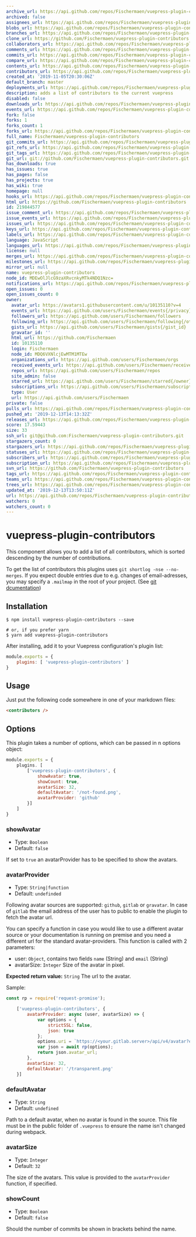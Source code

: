 ```yaml
---
archive_url: https://api.github.com/repos/Fischermaen/vuepress-plugin-contributors/{archive_format}{/ref}
archived: false
assignees_url: https://api.github.com/repos/Fischermaen/vuepress-plugin-contributors/assignees{/user}
blobs_url: https://api.github.com/repos/Fischermaen/vuepress-plugin-contributors/git/blobs{/sha}
branches_url: https://api.github.com/repos/Fischermaen/vuepress-plugin-contributors/branches{/branch}
clone_url: https://github.com/Fischermaen/vuepress-plugin-contributors.git
collaborators_url: https://api.github.com/repos/Fischermaen/vuepress-plugin-contributors/collaborators{/collaborator}
comments_url: https://api.github.com/repos/Fischermaen/vuepress-plugin-contributors/comments{/number}
commits_url: https://api.github.com/repos/Fischermaen/vuepress-plugin-contributors/commits{/sha}
compare_url: https://api.github.com/repos/Fischermaen/vuepress-plugin-contributors/compare/{base}...{head}
contents_url: https://api.github.com/repos/Fischermaen/vuepress-plugin-contributors/contents/{+path}
contributors_url: https://api.github.com/repos/Fischermaen/vuepress-plugin-contributors/contributors
created_at: '2019-11-05T20:30:06Z'
default_branch: master
deployments_url: https://api.github.com/repos/Fischermaen/vuepress-plugin-contributors/deployments
description: adds a list of contributors to the current vuepress
disabled: false
downloads_url: https://api.github.com/repos/Fischermaen/vuepress-plugin-contributors/downloads
events_url: https://api.github.com/repos/Fischermaen/vuepress-plugin-contributors/events
fork: false
forks: 1
forks_count: 1
forks_url: https://api.github.com/repos/Fischermaen/vuepress-plugin-contributors/forks
full_name: Fischermaen/vuepress-plugin-contributors
git_commits_url: https://api.github.com/repos/Fischermaen/vuepress-plugin-contributors/git/commits{/sha}
git_refs_url: https://api.github.com/repos/Fischermaen/vuepress-plugin-contributors/git/refs{/sha}
git_tags_url: https://api.github.com/repos/Fischermaen/vuepress-plugin-contributors/git/tags{/sha}
git_url: git://github.com/Fischermaen/vuepress-plugin-contributors.git
has_downloads: true
has_issues: true
has_pages: false
has_projects: true
has_wiki: true
homepage: null
hooks_url: https://api.github.com/repos/Fischermaen/vuepress-plugin-contributors/hooks
html_url: https://github.com/Fischermaen/vuepress-plugin-contributors
id: 219844577
issue_comment_url: https://api.github.com/repos/Fischermaen/vuepress-plugin-contributors/issues/comments{/number}
issue_events_url: https://api.github.com/repos/Fischermaen/vuepress-plugin-contributors/issues/events{/number}
issues_url: https://api.github.com/repos/Fischermaen/vuepress-plugin-contributors/issues{/number}
keys_url: https://api.github.com/repos/Fischermaen/vuepress-plugin-contributors/keys{/key_id}
labels_url: https://api.github.com/repos/Fischermaen/vuepress-plugin-contributors/labels{/name}
language: JavaScript
languages_url: https://api.github.com/repos/Fischermaen/vuepress-plugin-contributors/languages
license: null
merges_url: https://api.github.com/repos/Fischermaen/vuepress-plugin-contributors/merges
milestones_url: https://api.github.com/repos/Fischermaen/vuepress-plugin-contributors/milestones{/number}
mirror_url: null
name: vuepress-plugin-contributors
node_id: MDEwOlJlcG9zaXRvcnkyMTk4NDQ1Nzc=
notifications_url: https://api.github.com/repos/Fischermaen/vuepress-plugin-contributors/notifications{?since,all,participating}
open_issues: 0
open_issues_count: 0
owner:
  avatar_url: https://avatars1.githubusercontent.com/u/10135110?v=4
  events_url: https://api.github.com/users/Fischermaen/events{/privacy}
  followers_url: https://api.github.com/users/Fischermaen/followers
  following_url: https://api.github.com/users/Fischermaen/following{/other_user}
  gists_url: https://api.github.com/users/Fischermaen/gists{/gist_id}
  gravatar_id: ''
  html_url: https://github.com/Fischermaen
  id: 10135110
  login: Fischermaen
  node_id: MDQ6VXNlcjEwMTM1MTEw
  organizations_url: https://api.github.com/users/Fischermaen/orgs
  received_events_url: https://api.github.com/users/Fischermaen/received_events
  repos_url: https://api.github.com/users/Fischermaen/repos
  site_admin: false
  starred_url: https://api.github.com/users/Fischermaen/starred{/owner}{/repo}
  subscriptions_url: https://api.github.com/users/Fischermaen/subscriptions
  type: User
  url: https://api.github.com/users/Fischermaen
private: false
pulls_url: https://api.github.com/repos/Fischermaen/vuepress-plugin-contributors/pulls{/number}
pushed_at: '2019-12-13T14:13:32Z'
releases_url: https://api.github.com/repos/Fischermaen/vuepress-plugin-contributors/releases{/id}
score: 17.59443
size: 33
ssh_url: git@github.com:Fischermaen/vuepress-plugin-contributors.git
stargazers_count: 0
stargazers_url: https://api.github.com/repos/Fischermaen/vuepress-plugin-contributors/stargazers
statuses_url: https://api.github.com/repos/Fischermaen/vuepress-plugin-contributors/statuses/{sha}
subscribers_url: https://api.github.com/repos/Fischermaen/vuepress-plugin-contributors/subscribers
subscription_url: https://api.github.com/repos/Fischermaen/vuepress-plugin-contributors/subscription
svn_url: https://github.com/Fischermaen/vuepress-plugin-contributors
tags_url: https://api.github.com/repos/Fischermaen/vuepress-plugin-contributors/tags
teams_url: https://api.github.com/repos/Fischermaen/vuepress-plugin-contributors/teams
trees_url: https://api.github.com/repos/Fischermaen/vuepress-plugin-contributors/git/trees{/sha}
updated_at: '2019-12-13T13:50:11Z'
url: https://api.github.com/repos/Fischermaen/vuepress-plugin-contributors
watchers: 0
watchers_count: 0
---
```


# vuepress-plugin-contributors
This component allows you to add a list of all contributors, which is sorted descending by the number of contributions.

To get the list of contributors this plugins uses `git shortlog -nse --no-merges`. If you expect double entries due to e.g. changes of email-adresses, you may specify a `.mailmap` in the root of your project. (See [git dcumentation](https://git-scm.com/docs/git-shortlog))

## Installation
```shell
$ npm install vuepress-plugin-contributors --save

# or, if you prefer yarn
$ yarn add vuepress-plugin-contributors
```

After installing, add it to your Vuepress configuration's plugin list:

```js
module.exports = {
    plugins: [ 'vuepress-plugin-contributors' ]
}
```

## Usage

Just put the following code somewhere in one of your markdown files: 

```markdown
<contributors />
```

## Options

This plugin takes a number of options, which can be passed in n options object:

```js
module.exports = {
    plugins. [
        ['vuepress-plugin-contributors', {
            showAvatar: true,
            showCount: true,
            avatarSize: 32,
            defaultAvatar: '/not-found.png', 
            avatarProvider: 'github'
        }]
    ]
}
```

### showAvatar

- Type: `Boolean`
- Default: `false`

If set to `true` an avatarProvider has to be specified to show the avatars.

### avatarProvider

- Type: `String|function`
- Default: `undefinded`

Following avatar sources are supported: `github`, `gitlab` or `gravatar`. In case of `gitlab` the email address of the user has to public to enable the plugin to fetch the avatar url.

You can specify a function in case you would like to use a different avatar source or your documentation is running on premise and you need a different url for the standard avatar-providers. This function is called with 2 parameters:

- user: `Object`, contains two fields `name` (String) and `email` (String)
- avatarSize: `Integer` Size of the avatar in pixel.

**Expected return value:** `String` The url to the avatar.

Sample:

```js
const rp = require('request-promise');

    ['vuepress-plugin-contributors', {
        avatarProvider: async (user, avatarSize) => {
            var options = {
                strictSSL: false,
                json: true
            };
            options.uri = `https://<your.gitlab.server>/api/v4/avatar?email=${user.email}&size=${avatarSize}`;
            var json = await rp(options);
            return json.avatar_url;
        },
        avatarSize: 32,
        defaultAvatar: '/transparent.png'
    }]
```
### defaultAvatar

- Type: `String`
- Default: `undefined`

Path to a default avatar, when no avatar is found in the source. This file must be in the public folder of `.vuepress` to ensure the name isn't changed during webpack.

### avatarSize

- Type: `Integer`
- Default: `32`

The size of the avatars. This value is provided to the `avatarProvider` function, if specified.

### showCount

- Type: `Boolean`
- Default: `false`

Should the number of commits be shown in brackets behind the name.
